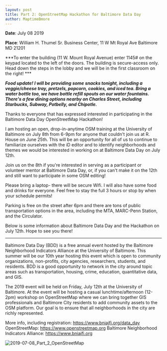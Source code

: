 ```yaml
---
layout: post
title: Part 2: OpenStreetMap Hackathon for Baltimore Data Day
author: MaptimeBmore
---
```


**Date**: July 08 2019

**Place**: William H. Thumel Sr. Business Center, 11 W Mt Royal Ave Baltimore MD 21201

***To enter the building (11 W. Mount Royal Avenue) enter 1145# on the keypad located to the left of the doors. The building is secure-access only. Head down the steps in the lobby and we will be in the first classroom on the right! ***

***Food update! I will be providing some snacks tonight, including a veggie/cheese tray, pretzels, popcorn, cookies, and iced tea. Bring a water bottle too, we have bottle refill spouts on our water fountains. There's a few dining options nearby on Charles Street, including Starbucks, Subway, Potbelly, and Chipotle.***

Thanks to everyone that has expressed interested in participating in the Baltimore Data Day OpenStreetMap Hackathon!

I am hosting an open, drop-in-anytime OSM training at the University of Baltimore on July 8th from 6-9pm for anyone that couldn't join us at R. House on June 25th. This will be an opportunity for all of us to continue to familiarize ourselves with the iD editor and to identify neighborhoods and themes we would be interested in working on at Baltimore Data Day on July 12th.

Join us on the 8th if you're interested in serving as a participant or volunteer mentor at Baltimore Data Day, or, if you can't make it on the 12th and still want to participate in some OSM editing!

Please bring a laptop- there will be secure Wifi. I will also have some food and drinks for everyone. Feel free to stay the full 3 hours or stop by when your schedule permits!

Parking is free on the street after 6pm and there are tons of public transportation options in the area, including the MTA, MARC-Penn Station, and the Circulator.

Below is some information about Baltimore Data Day and the Hackathon on July 12th. Hope to see you there!

----
Baltimore Data Day (BDD) is a free annual event hosted by the Baltimore Neighborhood Indicators Alliance at the University of Baltimore. This summer will be our 10th year hosting this event which is open to community organizations, non-profits, city agencies, researchers, students, and residents. BDD is a good opportunity to network in the city around topic areas such as transportation, housing, crime, education, quantitative data, and GIS.

The 2019 event will be held on Friday, July 12th at the University of Baltimore. At the event will be hosting a casual lunchtime/afternoon (12-2pm) workshop on OpenStreetMap where we can bring together GIS professionals and Baltimore City residents to add community assets to the OSM platform. Our goal is to ensure that all neighborhoods in the city are richly represented.

More info, including registration: https://www.bniajfi.org/data_day
OpenStreetMap: https://www.openstreetmap.org
Baltimore Neighborhood Indicators Alliance: https://www.bniajfi.org


![2019-07-08_Part_2_OpenStreetMap]({{site.baseurl}}img\2019-07-08_Part_2_OpenStreetMap.jpg)
